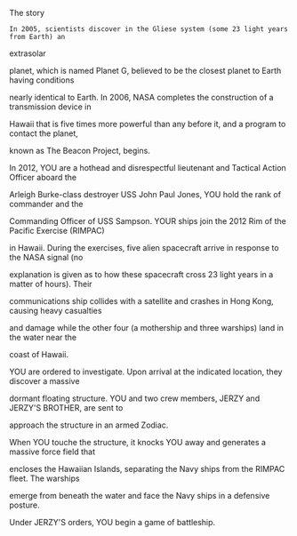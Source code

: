 The story

	In 2005, scientists discover in the Gliese system (some 23 light years from Earth) an

 extrasolar

 planet, which is named Planet G, believed to be the closest planet to Earth having conditions

 nearly identical to Earth. In 2006, NASA completes the construction of a transmission device in

 Hawaii that is five times more powerful than any before it, and a program to contact the planet,

 known as The Beacon Project, begins.



In 2012, YOU are a hothead and disrespectful lieutenant and Tactical Action Officer aboard the

 Arleigh Burke-class destroyer USS John Paul Jones, YOU hold the rank of commander and the

 Commanding Officer of USS Sampson. YOUR ships join the 2012 Rim of the Pacific Exercise (RIMPAC)

 in Hawaii. During the exercises, five alien spacecraft arrive in response to the NASA signal (no

 explanation is given as to how these spacecraft cross 23 light years in a matter of hours). Their

 communications ship collides with a satellite and crashes in Hong Kong, causing heavy casualties

 and damage while the other four (a mothership and three warships) land in the water near the

 coast of Hawaii.

YOU are ordered to investigate. Upon arrival at the indicated location, they discover a massive

 dormant floating structure. YOU and two crew members, JERZY and JERZY'S BROTHER, are sent to

 approach the structure in an armed Zodiac.

When YOU touche the structure, it knocks YOU away and generates a massive force field that

 encloses the Hawaiian Islands, separating the Navy ships from the RIMPAC fleet. The warships

 emerge from beneath the water and face the Navy ships in a defensive posture.

 



Under JERZY'S orders, YOU begin a game of battleship. 
